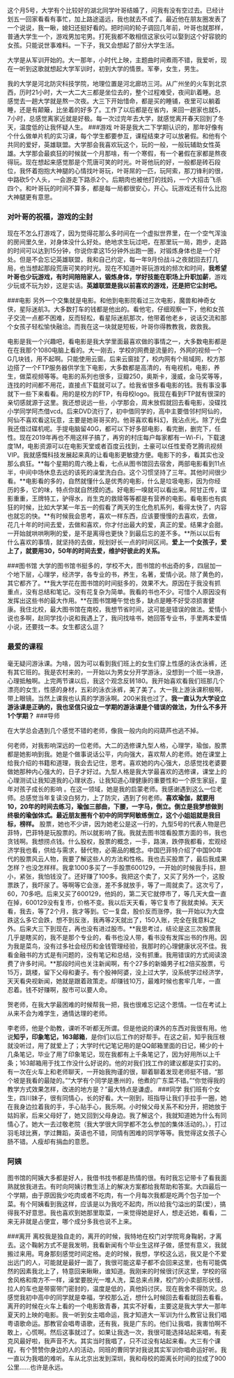 这个月5号，大学有个比较好的湖北同学叶哥结婚了，问我有没有空过去。已经计划五一回家看看有事忙，加上路途遥远，我也就去不成了。最近他在朋友圈发表了一个说说，我一瞅，媳妇还挺好看的。把时间的轮子调回几年前，叶哥也就那样，普通大学生一个，游戏男加宅男。打死我都不敢相信这家伙可以娶到这个好容貌的女孩。只能说世事难料。一下子，我又会想起了部分大学生活。

大学是从军训开始的。大一那年，小时代上映，主题曲时间煮雨不错，我爱听，现在一听到这歌就想起大学军训时，初到大学的情景。军拳，女生，男生。

我的大学是河北防灾科技学院，地理位置是河北廊坊三河。从广州坐的火车到北京西，历时21小时，大一大二大三都是坐位去的，整个过程难受，夜间趴着睡。总感觉去一趟大学就是熬一次夜。大三下开始惜命，都是买的睡铺，夜里可以躺着睡，还是有颠簸，比坐着的好多了。工作了以后都是在省内，来回一趟家也就5，7小时，总感觉离家近就是好极。每一次过完年去大学，就感觉离开春天回到了冬天，温度低的让我怀疑人生。
###游戏
叶哥是我大二下学期认识的，那年好像有个什么做单片机的实习课，每个学生都要参互，课程结束才可以放暑假。和他有个共同的爱好，英雄联盟。大学那会我喜欢玩这个，玩的一般，一般玩辅助女性英雄。大学那会最疯狂的时候就一个月那啥，有一个寒假，有一个暑假在家都是熬夜得玩。现在想起来感觉那是个荒唐可笑的时光。叶哥他玩的好，一般都是砖石段位，我怀着抱抱大神腿的心情找叶哥玩，叶哥屌的一匹，玩阿索，那刀锋利的很，中路砍5个人头，一会游走下路杀2个。后期肉也被他打的找妈，一个大招击飞杀四个。和叶哥玩的时间不算多，都是每一局都很安心，开心。玩游戏还有什么比抱大神腿更有意思。

### 对叶哥的祝福，游戏的尘封
现在不怎么打游戏了，因为觉得花那么多时间在一个虚拟世界里，在一个空气浑浊的房间里久坐，对身体没什么好处。绝地求生玩过吧，在那里玩一局，跑步，走路的时间可以达到15分钟，你说你拿这15分钟外出跑一圈，对锻炼身体也是一个好处。但是不会忘记英雄联盟，我和自己约定，每一年9月份战斗之夜就回去打几局，也当想起那段荒唐可笑的时光。现在不知道叶哥玩游戏的频次和时间，**我希望叶哥也少玩游戏，有时间陪陪家人，锻炼身体，学好技能在职场上升职加薪**，游戏少玩或不玩为妙，这是实话。**英雄联盟是我以前喜欢的游戏，还是把它尘封吧。**


###电影
另外一个交集就是电影。和他到电影院看过三次电影，魔兽和神奇女侠，星际迷航3。大多数打车的钱都是他出的。看他宅，仔细观察一下，他和女孩子交流一点都不困难，反而轻松，看星际迷航那次，他带着他老乡，说话交流和那个女孩子轻松愉快融洽。而我在这一块就是短板，叶哥你得教教我，救救我。

电影是我一个兴趣吧，看电影是我大学里面最喜欢做的事情之一，大多数电影都是在在我那个1080电脑上看的。大一刚去，学校的网费是流量的，外网的视频一个G几块钱，用不起啊。只能使用云窗。后来云窗挂了，校内网有个局域网，校方那边搭了一个FTP服务器供学生下电影，大多数都是高清的，有电视机，电影，养生，做菜视频等等。电影的系列也很多，豆瓣250，奥斯卡，漫威，金马奖等等，连找的时间都不用花，直接点下载就可以了。给我省很多看电影的钱。我有事没事就下一些下来看看。用的是校方的FTP，有母校logo。我现在看到FTP就有很深的亲切感就源于这里。我还想说远一些，小学那会，周末放假就回去看电影，没碟找小学同学阿杰借vcd。后来DVD流行了，初中借同学的，高中主要借邻村阿仙的，阿仙不喜欢看这玩意，主要是她哥哥买的。他哥喜欢看科幻，我沾点光。除了光盘我还借过碟机呢。手提电脑留40G，都可以下好多部电影，看完删，删完下，任性。现在2019年再也不用这样子搞了，再穷的村庄每户每家都有一Wi-Fi，下载速度1M，电影资源可以在电影天堂或者百度云找到，土豪可以任性爱奇艺腾讯视频VIP。我就感慨科技发展起来真的让看电影更敏捷方便。电影下的多，看其实也没那么疯狂。**每个星期的周六晚上看，七点从图书馆回去宿舍，两部电影看到11点半，中间中场休息去远的该死的澡堂洗白白。这个习惯坚持了三年。其他时间很少看。**电影看的多的，自然就懂什么是优秀的电影，什么是垃圾电影，因为你经历的多，它的味，特点你就自然摸的透。好电影一嗅就可以看出来。阿甘正传，谍影重重，王牌特工，驴得水，肖生克的救赎等等都是有营养的电影。看电影也有疯狂的时候，比如大学某一年五一的假看了两天的生化危机系列，看得太快了，内容也就忘的快。**有时候我会思考，喜欢一样东西，应该要慢慢的去喜欢，去做，花几十年的时间去爱，去做和喜欢，你才付出最大的爱，真正的爱。结果才会甜。一开始就哄哄咧咧的爱，是不是离得也更快？到最后忘的差不多。**所以以后有什么喜欢的事情，就坚持的去做，规划好长一点的时间区间。**爱上一个女孩子，爱上了，就要用30，50年的时间去爱，维护好彼此的关系。**

###图书馆
大学的图书馆书挺多的，学校不大，图书馆的书出奇的多，四层加一个地下层，心理学，经济学，各专业的书，养生，名著，爱情小说。除了黄色的，其它都齐了。**我大学花在图书馆的时间挺多的，效果不大。原因在于我没有抓重点，没有总结和笔记。没有花复杂为简单。我看的书也不少。可惜个人原因没有发挥出这些书的最大作用。**在图书馆睡午觉也多，缺点是睡不好受凉损害健康。我住北校，最大图书馆在南校，我想节省时间，这可能是错误的做法。爱情小说也多啊，赵同学找小说和我遇上了，我问找啥书，她回答专业书，手里两本爱情小说，还要找一本。女生都这么逗？
### 最爱的课程
毫无疑问游泳课。为啥，因为可以看到我们班上的女生们穿上性感的泳衣泳裤，还有其它班的。我是农村来的，一开始以为男女分开学游泳，没想到一个班一块游，心理抵触啊。上完两节课以后，我这个观念反转180。我开始喜欢看我们班那几个漂亮的女生，性感的身材，五彩的泳衣泳裤，美了美了。大一我上游泳课积极啊，带上眼镜。当然上课我也认真的学游泳啊。200米我也过了。**我一直认为大学设立游泳课是正确的，我也坚信只设立一学期的游泳课是个错误的做法，为什么不多开1个学期？**
###导师

在大学总会遇到几个感觉不错的老师，像我一般内向的闷葫芦也逃不掉。

何老师，对我影响深远的一位老师。大二的选修课九型人格，心理学，瑜伽，股票都是她影响到我。她是个做事说话公平，内向强大，喜欢帮人的老师。她在课堂上给我介绍的书籍和道理，我会去记住，思考。喜欢她的内心强大，总感觉找老婆要做她那种内心强大的，日子才好过。九型人格是我大学最喜欢的选修课，课堂上的心理测试让我知道我的心理状态，让我知道心理健康的重要性和一个原生家庭，童年对孩子成长的影响 。在这一领域，她是我的启蒙老师。我感谢遇到这么一位老师。总感觉当年复读没白努力，上了防灾，遇到了何老师。**喜欢瑜伽，就要用10，20年的时间去练习，瑜伽三部曲，下腰，一字马，倒立。倒立是我梦想做到终极的瑜伽体式。最近朋友圈有个初中的同学阿敏练倒立，这个小姐姐就是我目标，榜样。** 股票，她也不少讲，因为她老公是这一行的，九型5号的代表人物是巴菲特，巴菲特是玩股票的。所以就影响了我。我就去图书馆看股票方面的书，我也贪钱啊。我想捞点钱。什么股权，股票的概念，一手，路演，跌停我都看，宏观经济学我也看，供给与需求，替代物，必需品的概念。中国巴菲特介绍了中国90年代的股票风云人物，我要了解这些人的方法和性格。我也去买股票了，最后我成果怎样？也没怎样样。我拿1000多买了一手股票600129，一开始的时候我手抖，胆小，紧张，我怕钱没了。还好赚了100多。我把这个卖了，又买了另外一个，这股票跌了，我吓尿了。等啊等它会涨，差不多就放手，等了一周就卖了。这次亏了，60，70多吧。后来又买了600129，他妈的，第二天它就停市了，等几天大盘一直在掉，600129没有复市，价格不变。我以后天天看，等它复市了我就卖掉。天天看，我去，等了2个月，我才等到。它一复盘，股价反而涨停，我一开始以为大盘跌这么多它会跌，想不到反涨，我再等2天就出了，150入账，完全在我意料之外。后来大三下到现在，再也没有进过股市。**我思考过，结论是这三次股票我几乎是瞎买的，我不是那个专业的，看书也没人带，看书没有发挥出书的作用。因为我是菜鸟，没有过多社会经历和金钱管理经验，我那时的心理健康状况不佳。我看金融书的方式是有问题的，没有笔记和总结，没有抓重。我用错误的方式阅读浪费了许多时间。**那段时间也关注新闻啊，有个27多的新婚男子杠2倍买股票，亏15万，跳楼，留下父母和妻子。有个股神阿婆，没上过大学，没系统学过经济学，天天看央视新闻，她就是跟着政策走。却赚钱10万，最难时候也套牢几年，一直忍着。钱不好赚啊，股市可以要人命。

贺老师，在我大学最困难的时候帮我一把，我也很难忘记这个恩情。一位在考试上从来不会为难学生，通情达理的老师。

李老师，他是个助教，课听不听都无所谓。但是他说的课外的东西对我很有用。他说**知乎，印象笔记，163邮箱**，是你们以后工作的好帮手。在这之前，知乎我压根就没听过，用了就爱上了；大学时代记笔记用的是QQ邮箱里面的日记，稀少的十几条笔记，毕业了用了印象笔记，现在我都有上千条笔记了，因为好用所以上千条；163邮箱用于找工作没什么好说的。他的对我们找工作的建议都是实打实的。有一次在火车上和老师聊天，一开始我拘谨的很，聊着聊着发现老师挺不错，“那个坡是我看的最陡的。”“大学有个同学是惠州的，他煮的广东菜不错。”“你觉得我的教学方式效果怎样，改进的地方是？”最大特点是谦虚。
###同学
我们班有个女生，四川妹子，很有同情心，长的好看。大一刚到，班指导让我们手拉手一圈，她在我身边拉着我的手，手心贴手心，我乐啊。小时候父母关系不和分开，把她放于姑妈家，后来父母好了，她又回到父母身边。我了解这个，我就知道她为什么有同情心了。她大一去过敬老院（我大学很大同学都不怎么参加的集体活动的。），打过羽毛球比赛，学过舞蹈，英语也不错，同情有困难的同学等等。我觉得这女孩子心肠不错。人瘦却有捐血的意愿。
### 阿姨
图书馆的阿姨大多都是好人，我借书找书都是热情的很。有时我忘记带卡了看我面熟就放我进去。有时向阿姨讨教生活上的解决方案都给我帮助和答案。大四最后一个学期，由于原因我少吃肉或者不吃肉，有一个月每次我都是吃两个包子加一个菜。有个阿姨看到我这样，应该是以为我吃不起肉，所以给我勺溢出的菜(爱），搞得我不好意思。我也喜欢到她那里取菜，一来觉得她是好人，想走近她，看看，二来无非就是占便宜，哪个成分多我也说不上来。


###离开 
离校我是独自走的，离开的时候，我特地在校门对学院弯身鞠躬，才离去。这个鞠躬方式不是我发明，我看新闻有个毕业生这样子做，感觉有意义，我就搬过来用。弯身那刻感觉时间定格。走的时候，我想，学校这么远，我又是个不爱出远门的人，可能就是最好一面了，我很可能这辈子都不会回来这里，也有可能偶然的因素我北上了，特意回来瞅瞅，谁知道。我刚来的时候很讨厌这里，学校的宿舍风格和南方不一样，澡堂要脱光一堆人洗，菜总来点辣，校门的小卖部形状怪，拉人的车也是带窗带门密封的，温度是低的，真他妈讨厌。现在我舍不得防灾。总感觉我初中高中的同学就是幸福，学校那么近，想什么时候回去看看就回去看看。离开的时候在火车上看的一个电影致青春，其实不好看，主要这是我大学大一那年夏天的上映的电影。我一听到女主唱命运，我才知道大一军训为什么教官让我们唱粤语歌命运。那教官会唱粤语歌，还有我，我是广东的。他们让我唱，我害怕啊不敢上，心慌啊。然后这事就过了。如果让我选一次，我很可能选择站起来唱，有麦克风最好啦，我声音不大。其实当时我唱了，只不过没有站起来看。大三有个课程，有个赞赞你身边的人的活动，同班的曹同学对我说其实军训你唱命运好听。我一直以为我唱的难听。车从北京出发到深圳，我和母校的距离长时间的拉成了900公里……也许是永远。
